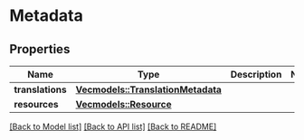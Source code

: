 # Metadata

## Properties

Name | Type | Description | Notes
------------ | ------------- | ------------- | -------------
**translations** | [**Vec<models::TranslationMetadata>**](TranslationMetadata.md) |  | 
**resources** | [**Vec<models::Resource>**](Resource.md) |  | 

[[Back to Model list]](../README.md#documentation-for-models) [[Back to API list]](../README.md#documentation-for-api-endpoints) [[Back to README]](../README.md)


